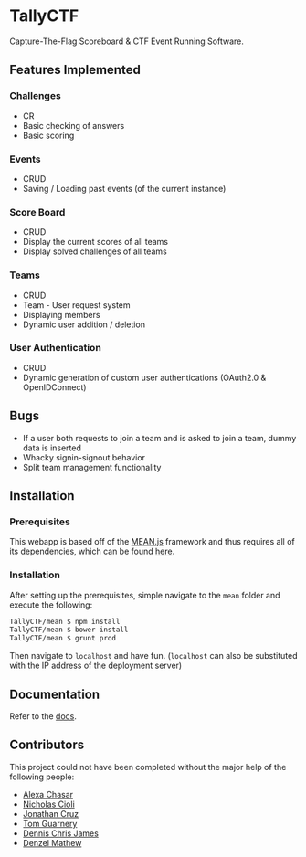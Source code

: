 # TallyCTF
Capture-The-Flag Scoreboard & CTF Event Running Software.

## Features Implemented

### Challenges
- CR
- Basic checking of answers
- Basic scoring

### Events
- CRUD
- Saving / Loading past events (of the current instance)

### Score Board
- CRUD
- Display the current scores of all teams
- Display solved challenges of all teams

### Teams
- CRUD
- Team - User request system
- Displaying members
- Dynamic user addition / deletion

### User Authentication
- CRUD
- Dynamic generation of custom user authentications (OAuth2.0 & OpenIDConnect)

## Bugs
- If a user both requests to join a team and is asked to join a team, dummy data is inserted
- Whacky signin-signout behavior
- Split team management functionality

## Installation
### Prerequisites
This webapp is based off of the [MEAN.js](http://meanjs.org) framework and thus requires all of its dependencies, which can be found [here](http://meanjs.org/docs.html#getting-started).
### Installation
After setting up the prerequisites, simple navigate to the `mean` folder and execute the following:
```bash
TallyCTF/mean $ npm install
TallyCTF/mean $ bower install
TallyCTF/mean $ grunt prod
```
Then navigate to `localhost` and have fun. (`localhost` can also be substituted with the IP address of the deployment server)

## Documentation

Refer to the [docs](TODO).

## Contributors
This project could not have been completed without the major help of the following people:
- [Alexa Chasar](https://github.com/chasara)
- [Nicholas Cioli](https://github.com/nicholascioli)
- [Jonathan Cruz](https://github.com/jonc205)
- [Tom Guarnery](https://github.com/tguar)
- [Dennis Chris James](https://github.com/tobaljackson)
- [Denzel Mathew](https://github.com/dmathew93)